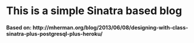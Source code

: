 <h1> This is a simple Sinatra based blog </h1>

<h4> Based on: http://mherman.org/blog/2013/06/08/designing-with-class-sinatra-plus-postgresql-plus-heroku/ </h4>